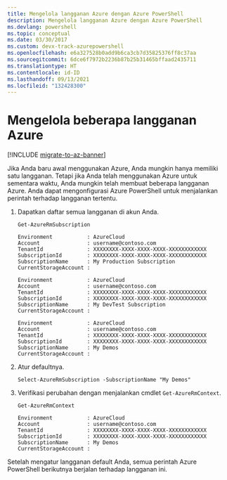 ```yaml
---
title: Mengelola langganan Azure dengan Azure PowerShell
description: Mengelola langganan Azure dengan Azure PowerShell
ms.devlang: powershell
ms.topic: conceptual
ms.date: 03/30/2017
ms.custom: devx-track-azurepowershell
ms.openlocfilehash: e6a327528b0add9b6ca3cb7d35825376ff8c37aa
ms.sourcegitcommit: 6dce6f7972b2236b87b25b31465bffaad2435711
ms.translationtype: HT
ms.contentlocale: id-ID
ms.lasthandoff: 09/13/2021
ms.locfileid: "132428300"
---
```

# <a name="manage-multiple-azure-subscriptions"></a>Mengelola beberapa langganan Azure

[!INCLUDE [migrate-to-az-banner](../../includes/migrate-to-az-banner.md)]

Jika Anda baru awal menggunakan Azure, Anda mungkin hanya memiliki satu langganan. Tetapi jika Anda telah menggunakan Azure untuk sementara waktu, Anda mungkin telah membuat beberapa langganan Azure. Anda dapat mengonfigurasi Azure PowerShell untuk menjalankan perintah terhadap langganan tertentu.

1. Dapatkan daftar semua langganan di akun Anda.

    ```azurepowershell-interactive
    Get-AzureRmSubscription
    ```

    ```output
    Environment           : AzureCloud
    Account               : username@contoso.com
    TenantId              : XXXXXXXX-XXXX-XXXX-XXXX-XXXXXXXXXXXX
    SubscriptionId        : XXXXXXXX-XXXX-XXXX-XXXX-XXXXXXXXXXXX
    SubscriptionName      : My Production Subscription
    CurrentStorageAccount :

    Environment           : AzureCloud
    Account               : username@contoso.com
    TenantId              : XXXXXXXX-XXXX-XXXX-XXXX-XXXXXXXXXXXX
    SubscriptionId        : XXXXXXXX-XXXX-XXXX-XXXX-XXXXXXXXXXXX
    SubscriptionName      : My DevTest Subscription
    CurrentStorageAccount :

    Environment           : AzureCloud
    Account               : username@contoso.com
    TenantId              : XXXXXXXX-XXXX-XXXX-XXXX-XXXXXXXXXXXX
    SubscriptionId        : XXXXXXXX-XXXX-XXXX-XXXX-XXXXXXXXXXXX
    SubscriptionName      : My Demos
    CurrentStorageAccount :
    ```

2. Atur defaultnya.

    ```azurepowershell-interactive
    Select-AzureRmSubscription -SubscriptionName "My Demos"
    ```

3. Verifikasi perubahan dengan menjalankan cmdlet `Get-AzureRmContext`.

    ```azurepowershell-interactive
    Get-AzureRmContext
    ```

    ```output
    Environment           : AzureCloud
    Account               : username@contoso.com
    TenantId              : XXXXXXXX-XXXX-XXXX-XXXX-XXXXXXXXXXXX
    SubscriptionId        : XXXXXXXX-XXXX-XXXX-XXXX-XXXXXXXXXXXX
    SubscriptionName      : My Demos
    CurrentStorageAccount :
    ```

Setelah mengatur langganan default Anda, semua perintah Azure PowerShell berikutnya berjalan terhadap langganan ini.
